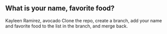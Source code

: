 ## What is your name, favorite food?
Kayleen Ramirez, avocado
Clone the repo, create a branch, add your name and favorite food to the list in the branch, and merge back.